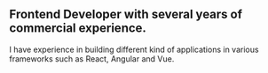 ## Frontend Developer with several years of commercial experience.

I have experience in building different kind of applications in various frameworks such as React, Angular and Vue.
